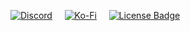 [![Discord](https://img.shields.io/badge/Discord-%235865F2.svg?style=for-the-badge&logo=discord&logoColor=white)](https://discord.gg/HQ8Pqk8bUE)&nbsp;&nbsp;&nbsp;&nbsp;&nbsp;[![Ko-Fi](https://img.shields.io/badge/Ko--fi-F16061?style=for-the-badge&logo=ko-fi&logoColor=white)](https://ko-fi.com/terabuildsstuff)&nbsp;&nbsp;&nbsp;&nbsp;&nbsp;[![License Badge](https://img.shields.io/badge/license-STRAYED_FATES-green?style=for-the-badge "View the STRAYED FATES License")](https://github.com/STRAYED-FATES/license)
